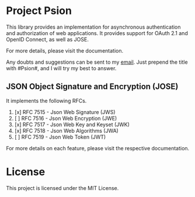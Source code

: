 # Project Psion

This library provides an implementation for asynchronous authentication and authorization of web applications.
It provides support for OAuth 2.1 and OpenID Connect, as well as JOSE.

For more details, please visit the documentation.

Any doubts and suggestions can be sent to my [email](mailto:eduardorbr7@gmail.com).
Just prepend the title with #Psion#, and I will try my best to answer.

## JSON Object Signature and Encryption (JOSE)

It implements the following RFCs.

1. [x] RFC 7515 - Json Web Signature (JWS)
2. [ ] RFC 7516 - Json Web Encryption (JWE)
3. [x] RFC 7517 - Json Web Key and Keyset (JWK)
4. [x] RFC 7518 - Json Web Algorithms (JWA)
5. [ ] RFC 7519 - Json Web Token (JWT)

For more details on each feature, please visit the respective documentation.

# License

This project is licensed under the MIT License.
